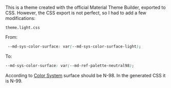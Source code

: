 This is a theme created with the official Material Theme Builder, exported to CSS.
However, the CSS export is not perfect, so I had to add a few modifications:

`theme.light.css`

From:

```css
 --md-sys-color-surface: var(--md-sys-color-surface-light);
```

To:

```css
--md-sys-color-surface: var(--md-ref-palette-neutral98);
```

According to [Color System](https://m3.material.io/styles/color/the-color-system/color-roles) surface should be
N-98. In the generated CSS it is N-99.